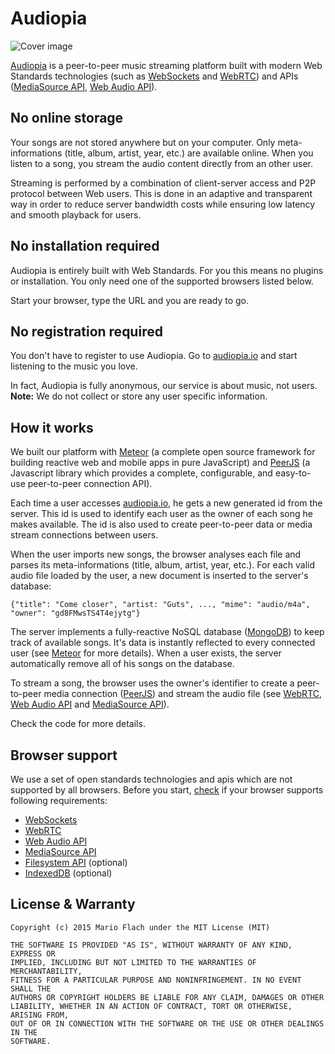 Audiopia
========

![Cover image](http://i.imgur.com/QQMyZy5.jpg)


[Audiopia][] is a peer-to-peer music streaming platform built with modern Web Standards technologies (such as [WebSockets][] and [WebRTC][]) and APIs ([MediaSource API][], [Web Audio API][]).

No online storage
-----------------

Your songs are not stored anywhere but on your computer. Only meta-informations (title, album, artist, year, etc.) are available online.
When you listen to a song, you stream the audio content directly from an other user.

Streaming is performed by a combination of client-server access and P2P protocol between Web users.
This is done in an adaptive and transparent way in order to reduce server bandwidth costs while ensuring low latency and smooth playback for users. 


No installation required
------------------------

Audiopia is entirely built with Web Standards. For you this means no plugins or installation.
You only need one of the supported browsers listed below.

Start your browser, type the URL and you are ready to go.


No registration required
------------------------

You don't have to register to use Audiopia. Go to [audiopia.io](https://audiopia.io) and start listening to the music you love.

In fact, Audiopia is fully anonymous, our service is about music, not users.  
__Note:__ We do not collect or store any user specific information.


How it works
------------

We built our platform with [Meteor][] (a complete open source framework for building reactive web and mobile apps in pure JavaScript) and [PeerJS][] (a Javascript library which provides a complete, configurable, and easy-to-use peer-to-peer connection API).

Each time a user accesses [audiopia.io][Audiopia], he gets a new generated id from the server.
This id is used to identify each user as the owner of each song he makes available.
The id is also used to create peer-to-peer data or media stream connections between users.

When the user imports new songs, the browser analyses each file and parses its meta-informations (title, album, artist, year, etc.).
For each valid audio file loaded by the user, a new document is inserted to the server's database:

    {"title": "Come closer", "artist: "Guts", ..., "mime": "audio/m4a", "owner": "gd8FMwsTS4T4ejytg"}

The server implements a fully-reactive NoSQL database ([MongoDB][]) to keep track of available songs.
It's data is instantly reflected to every connected user (see [Meteor][] for more details).
When a user exists, the server automatically remove all of his songs on the database.

To stream a song, the browser uses the owner's identifier to create a peer-to-peer media connection ([PeerJS][]) and stream the audio file (see [WebRTC][], [Web Audio API][] and [MediaSource API][]).

Check the code for more details.


Browser support
---------------

We use a set of open standards technologies and apis which are not supported by all browsers.
Before you start, [check](//caniuse.com) if your browser supports following requirements:

* [WebSockets][]
* [WebRTC][]
* [Web Audio API][]
* [MediaSource API][]
* [Filesystem API][] (optional)
* [IndexedDB][] (optional)

License & Warranty
------------------

    Copyright (c) 2015 Mario Flach under the MIT License (MIT)
    
    THE SOFTWARE IS PROVIDED "AS IS", WITHOUT WARRANTY OF ANY KIND, EXPRESS OR
    IMPLIED, INCLUDING BUT NOT LIMITED TO THE WARRANTIES OF MERCHANTABILITY,
    FITNESS FOR A PARTICULAR PURPOSE AND NONINFRINGEMENT. IN NO EVENT SHALL THE
    AUTHORS OR COPYRIGHT HOLDERS BE LIABLE FOR ANY CLAIM, DAMAGES OR OTHER
    LIABILITY, WHETHER IN AN ACTION OF CONTRACT, TORT OR OTHERWISE, ARISING FROM,
    OUT OF OR IN CONNECTION WITH THE SOFTWARE OR THE USE OR OTHER DEALINGS IN THE
    SOFTWARE.



[Audiopia]: //www.audiopia.io/

<!-- third-parties -->
[Meteor]: //www.meteor.com/
[PeerJS]: //www.peerjs.com/
[MongoDB]: //www.mongodb.org/

<!-- w3c web standards -->
[WebSockets]: //www.w3.org/TR/websockets/
[WebRTC]: //www.w3.org/TR/webrtc/
[Web Audio API]: //www.w3.org/TR/webaudio/
[MediaSource API]: //www.w3.org/TR/media-source/
[IndexedDB]: //www.w3.org/TR/indexeddb/
[Filesystem API]: //www.w3.org/TR/file-system-api/
